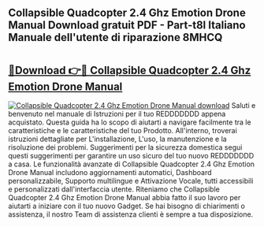 ## Collapsible Quadcopter 2.4 Ghz Emotion Drone Manual Download gratuit PDF - Part-t8l Italiano Manuale dell'utente di riparazione 8MHCQ

# <h2><a href="http://dfgi2fw.blite.top/?on=Collapsible+Quadcopter+2.4+Ghz+Emotion+Drone+Manual">🔗Download 👉🔴 Collapsible Quadcopter 2.4 Ghz Emotion Drone Manual</a></h2>

[![Collapsible Quadcopter 2.4 Ghz Emotion Drone Manual download](https://i.imgur.com/lujVjoI.png)](http://dfgi2fw.blite.top/?on=Collapsible+Quadcopter+2.4+Ghz+Emotion+Drone+Manual)
Saluti e benvenuto nel manuale di Istruzioni per il tuo REDDDDDDD appena acquistato. Questa guida ha lo scopo di aiutarti a navigare facilmente tra le caratteristiche e le caratteristiche del tuo Prodotto. All'interno, troverai istruzioni dettagliate per L'installazione, L'uso, la manutenzione e la risoluzione dei problemi. Suggerimenti per la sicurezza domestica segui questi suggerimenti per garantire un uso sicuro del tuo nuovo REDDDDDDD a casa. Le funzionalità avanzate di Collapsible Quadcopter 2.4 Ghz Emotion Drone Manual includono aggiornamenti automatici, Dashboard personalizzabile, Supporto multilingue e Attivazione Vocale, tutti accessibili e personalizzati dall'interfaccia utente. Riteniamo che Collapsible Quadcopter 2.4 Ghz Emotion Drone Manual abbia fatto il suo lavoro per aiutarti a iniziare con il tuo nuovo Gadget. Se hai bisogno di chiarimenti o assistenza, il nostro Team di assistenza clienti è sempre a tua disposizione.
